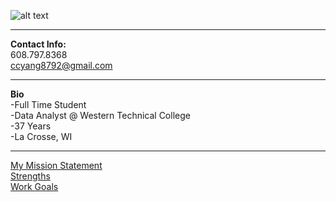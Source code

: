 ![alt text](https://avatars.githubusercontent.com/u/194128618?s=400&u=e8152c1efbb3906f3d196bc314d408ffbb722b3d&v=4)  

---
**Contact Info:**  
608.797.8368  
ccyang8792@gmail.com  

---  
**Bio**  
-Full Time Student  
-Data Analyst @ Western Technical College  
-37 Years  
-La Crosse, WI  

---  
[My Mission Statement](https://ccyang8792.github.io/missionstmt.html)  
[Strengths](https://ccyang8792.github.io/strengths.html)  
[Work Goals](https://ccyang8792.github.io/workgoals.html)  


